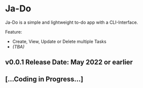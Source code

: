 # Ja-Do
Ja-Do is a simple and lightweight to-do app with a CLI-Interface.

Feature:
- Create, View, Update or Delete multiple Tasks
- *(TBA)*

## v0.0.1 Release Date: May 2022 or earlier

## [...Coding in Progress...]
